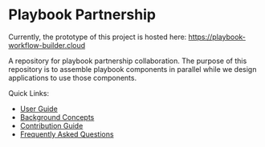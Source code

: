 # Playbook Partnership

Currently, the prototype of this project is hosted here: <https://playbook-workflow-builder.cloud>

A repository for playbook partnership collaboration. The purpose of this repository is to assemble playbook components in parallel while we design applications to use those components.

Quick Links:
- [User Guide](./docs/user/index.md)
- [Background Concepts](./docs/background.md)
- [Contribution Guide](./docs/contributions.md)
- [Frequently Asked Questions](./docs/faq.md)
